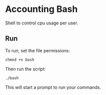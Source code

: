 # Accounting Bash

Shell to control cpu usage per user.

## Run

To run, set the file permissions:

```
chmod +x bash
```

Then run the script:

```
./bash
```

This will start a prompt to run your commands.

